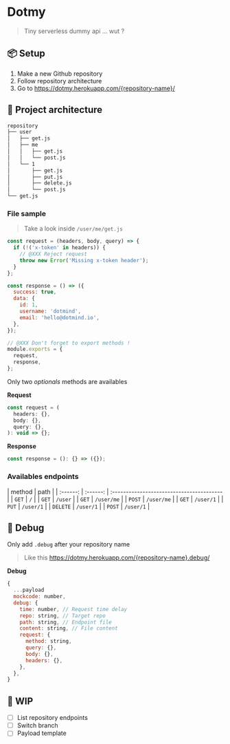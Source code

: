 # Dotmy

> Tiny serverless dummy api ... wut ?

## 📦 Setup

1. Make a new Github repository
2. Follow repository architecture
3. Go to https://dotmy.herokuapp.com/{repository-name}/

## 📁 Project architecture

```bash
repository
├── user
│   ├── get.js
│   ├── me
│   │   ├── get.js
│   │   └── post.js
│   └── 1
│       ├── get.js
│       ├── put.js
│       ├── delete.js
│       └── post.js
└── get.js
```

### File sample
> Take a look inside `/user/me/get.js`

```javascript
const request = (headers, body, query) => {
  if (!('x-token' in headers)) {
    // @XXX Reject request
    throw new Error('Missing x-token header');
  }
};

const response = () => ({
  success: true,
  data: {
    id: 1,
    username: 'dotmind',
    email: 'hello@dotmind.io',
  },
});

// @XXX Don't forget to export methods !
module.exports = {
  request,
  response,
};

```

Only two *optionals* methods are availables

**Request**

```javascript
const request = (
  headers: {},
  body: {},
  query: {},
): void => {};
```

**Response**

```javascript
const response = (): {} => ({});
```

### Availables endpoints

| method | path |
| :------: | :------: | :---------------------------------------- |
|  `GET`   |    `/`    |
|  `GET`   |    `/user`    |
|  `GET`   |    `/user/me`    |
|  `POST`   |    `/user/me`    |
|  `GET`   |    `/user/1`    |
|  `PUT`   |    `/user/1`    |
|  `DELETE`   |    `/user/1`    |
|  `POST`   |    `/user/1`    |

## 👾 Debug

Only add `.debug` after your repository name

> Like this https://dotmy.herokuapp.com/{repository-name}.debug/

**Debug**

```javascript
{
  ...payload
  mockcode: number,
  debug: {
    time: number, // Request time delay
    repo: string, // Target repo
    path: string, // Endpoint file
    content: string, // File content
    request: {
      method: string,
      query: {},
      body: {},
      headers: {},
    },
  },
}
```

## 🚧 WIP

- [ ] List repository endpoints
- [ ] Switch branch
- [ ] Payload template